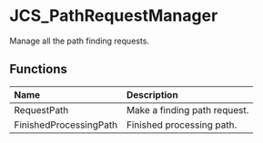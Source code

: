 # JCS_PathRequestManager

Manage all the path finding requests.

## Functions

| Name | Description |
|:---|:---|
| RequestPath | Make a finding path request. |
| FinishedProcessingPath | Finished processing path. |
